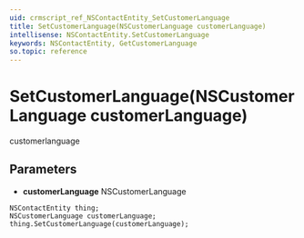 ```yaml
---
uid: crmscript_ref_NSContactEntity_SetCustomerLanguage
title: SetCustomerLanguage(NSCustomerLanguage customerLanguage)
intellisense: NSContactEntity.SetCustomerLanguage
keywords: NSContactEntity, GetCustomerLanguage
so.topic: reference
---
```


# SetCustomerLanguage(NSCustomerLanguage customerLanguage)

customerlanguage

## Parameters

* **customerLanguage** NSCustomerLanguage

```crmscript
NSContactEntity thing;
NSCustomerLanguage customerLanguage;
thing.SetCustomerLanguage(customerLanguage);
```

